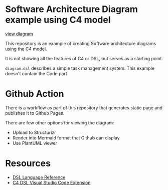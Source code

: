 # Software Architecture Diagram example using C4 model

[view diagram]()

This repository is an example of creating Software architecture diagrams using the C4 model.

It is not showing all the features of C4 or DSL, but serves as a starting point.

`diagram.dsl` describes a simple task management system. This example doesn't contain the Code part.

# Github Action

There is a workflow as part of this repository that generates static page and publishes it to Github Pages.

There are few other options for viewing the diagram:
- Upload to Structurizr
- Render into Mermaid format that Github can display
- Use PlantUML viewer

# Resources

- [DSL Language Reference](https://docs.structurizr.com/dsl/language)
- [C4 DSL Visual Studio Code Extension](https://marketplace.visualstudio.com/items?itemName=systemticks.c4-dsl-extension)